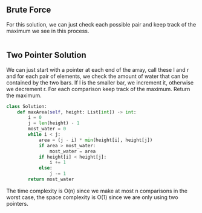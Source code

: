 ## Brute Force
For this solution, we can just check each possible pair and keep track of the maximum we see in this process.
``` python

```
## Two Pointer Solution
We can just start with a pointer at each end of the array, call these l and r and for each pair of elements, we check the amount of water that can be contained by the two bars. If l is the smaller bar, we increment it, otherwise we decrement r. For each comparison keep track of the maximum. Return the maximum.
``` python
class Solution:
    def maxArea(self, height: List[int]) -> int:
        i = 0
        j = len(height) - 1
        most_water = 0
        while i < j:
            area = (j - i) * min(height[i], height[j])
            if area > most_water:
                most_water = area
            if height[i] < height[j]:
                i += 1
            else:
                j -= 1
        return most_water
```
The time complexity is O(n) since we make at most n comparisons in the worst case, the space complexity is O(1) since we are only using two pointers.